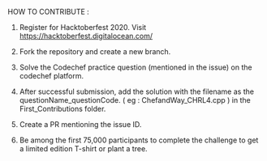 HOW TO CONTRIBUTE :

1. Register for Hacktoberfest 2020. Visit https://hacktoberfest.digitalocean.com/

2. Fork the repository and create a new branch.

3. Solve the Codechef practice question (mentioned in the issue) on the codechef platform. 

4. After successful submission, add the solution with the filename as the questionName_questionCode. ( eg : ChefandWay_CHRL4.cpp ) in the First_Contributions folder.

5. Create a PR mentioning the issue ID.

6. Be among the first 75,000 participants to complete the challenge to get a limited edition T-shirt or plant a tree.
